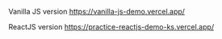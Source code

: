 Vanilla JS version
https://vanilla-js-demo.vercel.app/

ReactJS version 
https://practice-reactjs-demo-ks.vercel.app/

